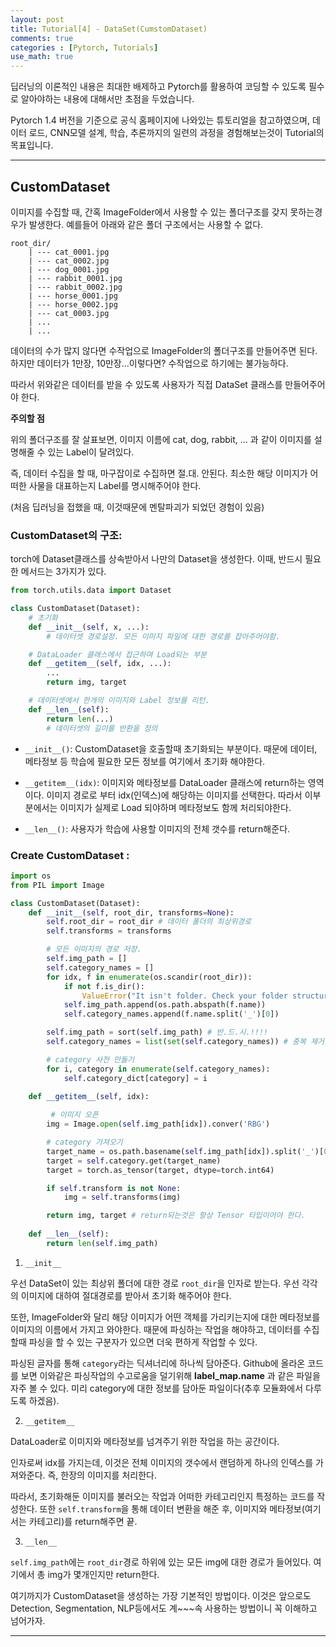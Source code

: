 ```yaml
---
layout: post
title: Tutorial[4] - DataSet(CumstomDataset)
comments: true
categories : [Pytorch, Tutorials]
use_math: true
---
```


딥러닝의 이론적인 내용은 최대한 배제하고 Pytorch를 활용하여 코딩할 수 있도록 필수로 알아야하는 내용에 대해서만 초점을 두었습니다. 

Pytorch 1.4 버전을 기준으로 공식 홈페이지에 나와있는 튜토리얼을 참고하였으며, 데이터 로드, CNN모델 설계, 학습, 추론까지의 일련의 과정을 경험해보는것이 Tutorial의 목표입니다.

<hr>

## CustomDataset

이미지를 수집할 때, 간혹 ImageFolder에서 사용할 수 있는 폴더구조를 갖지 못하는경우가 발생한다. 예를들어 아래와 같은 폴더 구조에서는 사용할 수 없다.

```Shell
root_dir/
    | --- cat_0001.jpg
    | --- cat_0002.jpg
    | --- dog_0001.jpg
    | --- rabbit_0001.jpg
    | --- rabbit_0002.jpg
    | --- horse_0001.jpg
    | --- horse_0002.jpg
    | --- cat_0003.jpg
    | ...
    | ...
```

데이터의 수가 많지 않다면 수작업으로 ImageFolder의 폴더구조를 만들어주면 된다. 하지만 데이터가 1만장, 10만장...이렇다면? 수작업으로 하기에는 불가능하다.

따라서 위와같은 데이터를 받을 수 있도록 사용자가 직접 DataSet 클래스를 만들어주어야 한다.

**주의할 점**

위의 폴더구조를 잘 살표보면, 이미지 이름에 cat, dog, rabbit, ... 과 같이 이미지를 설명해줄 수 있는 Label이 달려있다.

즉, 데이터 수집을 할 때, 마구잡이로 수집하면 절.대. 안된다. 최소한 해당 이미지가 어떠한 사물을 대표하는지 Label를 명시해주어야 한다.

(처음 딥러닝을 접했을 때, 이것때문에 멘탈파괴가 되었던 경험이 있음)

### CustomDataset의 구조:

torch에 Dataset클래스를 상속받아서 나만의 Dataset을 생성한다. 이때, 반드시 필요한 메서드는 3가지가 있다.

```python
from torch.utils.data import Dataset

class CustomDataset(Dataset):
	# 초기화
	def __init__(self, x, ...):
		# 데이터셋 경로설정. 모든 이미지 파일에 대한 경로를 잡아주어야함.

    # DataLoader 클래스에서 접근하며 Load되는 부분
    def __getitem__(self, idx, ...):
        ...
        return img, target

    # 데이터셋에서 한개의 이미지와 Label 정보를 리턴.
	def __len__(self):
        return len(...)
		# 데이터셋의 길이를 반환을 정의
```

- `__init__()`: CustomDataset을 호출할때 초기화되는 부분이다. 때문에 데이터, 메타정보 등 학습에 필요한 모든 정보를 여기에서 초기화 해야한다. 

- `__getitem__(idx)`: 이미지와 메타정보를 DataLoader 클래스에 return하는 영역이다. 이미지 경로로 부터 idx(인덱스)에 해당하는 이미지를 선택한다. 따라서 이부분에서는 이미지가 실제로 Load 되야하며 메타정보도 함께 처리되야한다.

- `__len__()`: 사용자가 학습에 사용할 이미지의 전체 갯수를 return해준다.

### Create CustomDataset : 
```python
import os
from PIL import Image

class CustomDataset(Dataset):
    def __init__(self, root_dir, transforms=None):
        self.root_dir = root_dir # 데이터 폴더의 최상위경로
        self.transforms = transforms

        # 모든 이미지의 경로 저장.
        self.img_path = []
        self.category_names = []
        for idx, f in enumerate(os.scandir(root_dir)):
            if not f.is_dir():
                ValueError("It isn't folder. Check your folder structure")    
            self.img_path.append(os.path.abspath(f.name))
            self.category_names.append(f.name.split('_')[0])

        self.img_path = sort(self.img_path) # 반.드.시.!!!!
        self.category_names = list(set(self.category_names)) # 중복 제거하고 List 형변환

        # category 사전 만들기
        for i, category in enumerate(self.category_names):
            self.category_dict[category] = i

    def __getitem__(self, idx):
         
         # 이미지 오픈
        img = Image.open(self.img_path[idx]).conver('RBG')

        # category 가져오기
        target_name = os.path.basename(self.img_path[idx]).split('_')[0]
        target = self.category.get(target_name)
        target = torch.as_tensor(target, dtype=torch.int64)

        if self.transform is not None:
            img = self.transforms(img)

        return img, target # return되는것은 항상 Tensor 타입이어야 한다.
    
    def __len__(self):
        return len(self.img_path)
```

1. `__init__`

우선 DataSet이 있는 최상위 폴더에 대한 경로 `root_dir`을 인자로 받는다. 우선 각각의 이미지에 대하여 절대경로를 받아서 초기화 해주어야 한다.

또한, ImageFolder와 달리 해당 이미지가 어떤 객체를 가리키는지에 대한 메타정보를 이미지의 이름에서 가지고 와야한다. 때문에 파싱하는 작업을 해야하고, 데이터를 수집할때 파싱을 할 수 있는 구분자가 있으면 더욱 편하게 작업할 수 있다.

파싱된 글자를 통해 `category`라는 딕셔너리에 하나씩 담아준다. Github에 올라온 코드를 보면 이와같은 파싱작업의 수고로움을 덜기위해 **label_map.name** 과 같은 파일을 자주 볼 수 있다. 미리 category에 대한 정보를 담아둔 파일이다(추후 모듈화에서 다루도록 하겠음).

2. `__getitem__`

DataLoader로 이미지와 메타정보를 넘겨주기 위한 작업을 하는 공간이다.

인자로써 idx를 가지는데, 이것은 전체 이미지의 갯수에서 랜덤하게 하나의 인덱스를 가져와준다. 즉, 한장의 이미지를 처리한다.

따라서, 초기화해둔 이미지를 불러오는 작업과 어떠한 카테고리인지 특정하는 코드를 작성한다. 또한 `self.transform`을 통해 데이터 변환을 해준 후, 이미지와 메타정보(여기서는 카테고리)를 return해주면 끝.

3. `__len__`

`self.img_path`에는 `root_dir`경로 하위에 있는 모든 img에 대한 경로가 들어있다. 여기에서 총 img가 몇개인지만 return한다.

여기까지가 CustomDataset을 생성하는 가장 기본적인 방법이다. 이것은 앞으로도 Detection, Segmentation, NLP등에서도 계~~~속 사용하는 방법이니 꼭 이해하고 넘어가자.

<hr>